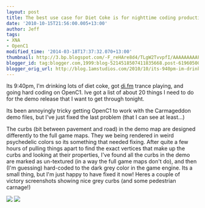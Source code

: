 ```yaml
---
layout: post
title: The best use case for Diet Coke is for nighttime coding productivity
date: '2010-10-15T21:56:00.005+13:00'
author: Jeff
tags:
- XNA
- OpenC1
modified_time: '2014-03-18T17:37:32.070+13:00'
thumbnail: http://3.bp.blogspot.com/-F_reHAre8d4/TLgW2TvvpfI/AAAAAAAAAFo/jxur-ZgbSF4/s72-c/ndump009.jpg
blogger_id: tag:blogger.com,1999:blog-5214518507411835668.post-6196050037467167128
blogger_orig_url: http://blog.1amstudios.com/2010/10/its-940pm-im-drinking-lots-of-diet-coke.html
---
```

Its 9:40pm, I'm drinking lots of diet coke, got [di.fm](http://di.fm) trance playing, and going hard coding on OpenC1. Ive got a list of about 20 things I need to do for the demo release that I want to get through tonight.

Its been annoyingly tricky getting OpenC1 to work with the Carmageddon demo files, but I've just fixed the last problem (that I can see at least...)

The curbs (bit between pavement and road) in the demo map are designed differently to the full game maps.  They we being rendered in weird psychedelic colors so its something that needed fixing.  After quite a few hours of pulling things apart to find the exact vertices that make up the curbs and looking at their properties, I've found all the curbs in the demo are marked as un-textured (in a way the full game maps don't do), and then (I'm guessing) hard-coded to the dark grey color in the game engine.  Its a small thing, but I'm just happy to have fixed it now!  Heres a couple of victory screenshots showing nice grey curbs (and some pedestrian carnage!)

![](http://3.bp.blogspot.com/-F_reHAre8d4/TLgW2TvvpfI/AAAAAAAAAFo/jxur-ZgbSF4/ndump009.jpg)
![](http://2.bp.blogspot.com/-H5uIvYvYy6U/TLgW46F45AI/AAAAAAAAAFs/YBWhaxX7jzU/ndump012.jpg)